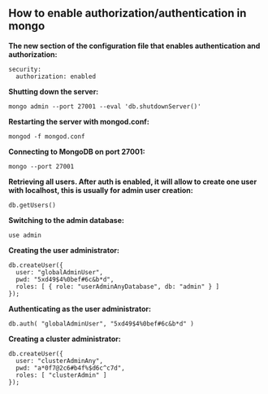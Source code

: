 ## How to enable authorization/authentication in mongo

**The new section of the configuration file that enables authentication and authorization:**

    security:
      authorization: enabled

**Shutting down the server:**

    mongo admin --port 27001 --eval 'db.shutdownServer()'

**Restarting the server with mongod.conf:**

    mongod -f mongod.conf


**Connecting to MongoDB on port 27001:**

    mongo --port 27001

**Retrieving all users. After auth is enabled, it will allow to create one user with localhost, this is usually for admin user creation:**

    db.getUsers()
    
**Switching to the admin database:**

    use admin

**Creating the user administrator:**

    db.createUser({
      user: "globalAdminUser",
      pwd: "5xd49$4%0bef#6c&b*d",
      roles: [ { role: "userAdminAnyDatabase", db: "admin" } ]
    });

**Authenticating as the user administrator:**

    db.auth( "globalAdminUser", "5xd49$4%0bef#6c&b*d" )

**Creating a cluster administrator:**

    db.createUser({
      user: "clusterAdminAny",
      pwd: "a*0f7@2c6#b4f%$d6c^c7d",
      roles: [ "clusterAdmin" ]
    });
